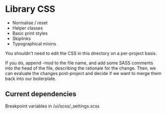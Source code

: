 # Library CSS

 - Normalise / reset
 - Helper classes
 - Basic print styles
 - Skiplinks
 - Typographical mixins

You shouldn't need to edit the CSS in this directory on a per-project basis.

If you do, append -mod to the file name, and add some SASS comments into the head of the file, describing the rationale for the change. Then, we can evaluate the changes post-project and decide if we want to merge them back into our boilerplate.

## Current dependencies

Breakpoint variables in /ui/scss/_settings.scss
